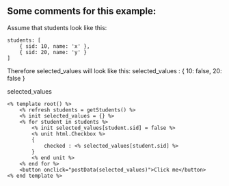 ## Some comments for this example:

Assume that students look like this:

	students: [
		{ sid: 10, name: 'x' },
	    { sid: 20, name: 'y' }
	]
	
Therefore selected_values will look like this:
	selected_values : {
		10: false,
		20: false
	}

selected_values 

	<% template root() %>
		<% refresh students = getStudents() %>
		<% init selected_values = {} %>
		<% for student in students %>
			<% init selected_values[student.sid] = false %>
			<% unit html.Checkbox %>
        	{
            	checked : <% selected_values[student.sid] %>
        	}
			<% end unit %>
		<% end for %>
		<button onclick="postData(selected_values)">Click me</button>
	<% end template %>
